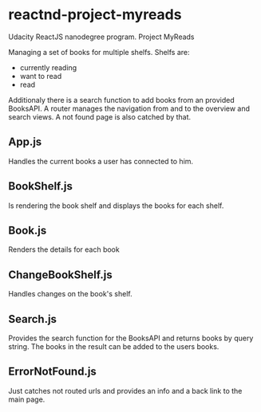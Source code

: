 # reactnd-project-myreads
Udacity ReactJS nanodegree program. Project MyReads

Managing a set of books for multiple shelfs.
Shelfs are:
* currently reading
* want to read
* read

Additionaly there is a search function to add books from an provided BooksAPI.
A router manages the navigation from and to the overview and search views. A not found page is also catched by that.

## App.js
Handles the current books a user has connected to him.

## BookShelf.js
Is rendering the book shelf and displays the books for each shelf.

## Book.js
Renders the details for each book

## ChangeBookShelf.js
Handles changes on the book's shelf.

## Search.js
Provides the search function for the BooksAPI and returns books by query string. The books in the result can be added to the users books.

## ErrorNotFound.js
Just catches not routed urls and provides an info and a back link to the main page.



